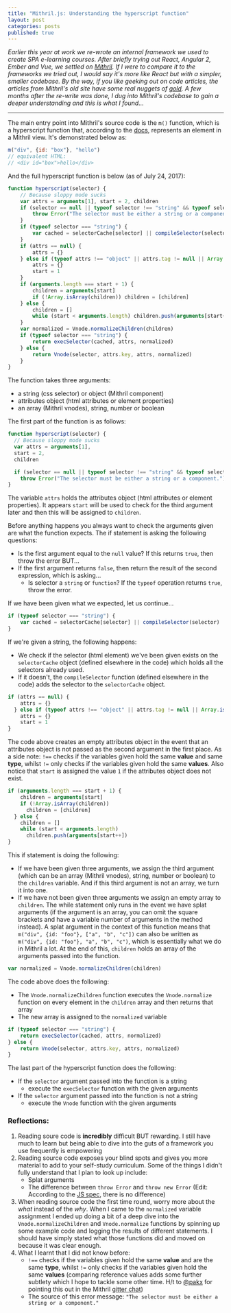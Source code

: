 ```yaml
---
title: "Mithril.js: Understanding the hyperscript function"
layout: post
categories: posts
published: true
---
```


*Earlier this year at work we re-wrote an internal framework we used to create SPA e-learning courses. After briefly trying out React, Angular 2, Ember and Vue, we settled on [Mithril](https://mithril.js.org). If I were to compare it to the frameworks we tried out, I would say it's more like React but with a simpler, smaller codebase. By the way, if you like geeking out on code articles, the articles from Mithril's old site have some real nuggets of [gold](http://lhorie.github.io/mithril-blog/). A few months after the re-write was done, I dug into Mithril's codebase to gain a deeper understanding and this is what I found...*

---

The main entry point into Mithril's source code is the `m()` function, which is a hyperscript function that, according to the [docs](https://mithril.js.org/hyperscript.html), represents an element in a Mithril view. It's demonstrated below as:
```javascript
m("div", {id: "box"}, "hello")
// equivalent HTML:
// <div id="box">hello</div>
```

And the full hyperscript function is below (as of July 24, 2017):
```javascript
function hyperscript(selector) {
	// Because sloppy mode sucks
	var attrs = arguments[1], start = 2, children
	if (selector == null || typeof selector !== "string" && typeof selector !== "function" && typeof selector.view !== "function") {
		throw Error("The selector must be either a string or a component.");
	}
	if (typeof selector === "string") {
		var cached = selectorCache[selector] || compileSelector(selector)
	}
	if (attrs == null) {
		attrs = {}
	} else if (typeof attrs !== "object" || attrs.tag != null || Array.isArray(attrs)) {
		attrs = {}
		start = 1
	}
	if (arguments.length === start + 1) {
		children = arguments[start]
		if (!Array.isArray(children)) children = [children]
	} else {
		children = []
		while (start < arguments.length) children.push(arguments[start++])
	}
	var normalized = Vnode.normalizeChildren(children)
	if (typeof selector === "string") {
		return execSelector(cached, attrs, normalized)
	} else {
		return Vnode(selector, attrs.key, attrs, normalized)
	}
}
```

The function takes three arguments: 
- a string (css selector) or object (Mithril component) 
- attributes object (html attributes or element properties)
- an array (Mithril vnodes), string, number or boolean

The first part of the function is as follows:
```javascript
function hyperscript(selector) {
  // Because sloppy mode sucks
  var attrs = arguments[1], 
  start = 2, 
  children

  if (selector == null || typeof selector !== "string" && typeof selector !== "function" && typeof selector.view !== "function") {
    throw Error("The selector must be either a string or a component.");
}
```
The variable `attrs` holds the attributes object (html attributes or element properties). It appears `start` will be used to check for the third argument later and then this will be assigned to `children`.

Before anything happens you always want to check the arguments given are what the function expects. The if statement is asking the following questions:
- Is the first argument equal to the `null` value? If this returns `true`, then throw the error BUT...
- If the first argument returns `false`, then return the result of the second expression, which is asking...
	- Is selector a `string` or `function`? If the `typeof` operation returns `true`, throw the error.

If we have been given what we expected, let us continue...
```javascript
if (typeof selector === "string") {
    var cached = selectorCache[selector] || compileSelector(selector)
}
```
If we're given a string, the following happens:
- We check if the selector (html element) we've been given exists on the `selectorCache` object (defined elsewhere in the code) which holds all the selectors already used. 
- If it doesn't, the `compileSelector` function (defined elsewhere in the code) adds the selector to the `selectorCache` object.

```javascript
if (attrs == null) {
    attrs = {}
  } else if (typeof attrs !== "object" || attrs.tag != null || Array.isArray(attrs)) {
    attrs = {}
    start = 1
}
```
The code above creates an empty attributes object in the event that an attributes object is not passed as the second argument in the first place. As a side note: `!==` checks if the variables given hold the same **value** and same **type**, whilst `!=` only checks if the variables given hold the same **values**. Also notice that `start` is assigned the value `1` if the attributes object does not exist.

```javascript
if (arguments.length === start + 1) {
    children = arguments[start]
    if (!Array.isArray(children)) 
      children = [children]
  } else {
    children = []
    while (start < arguments.length) 
      children.push(arguments[start++])
}
```
This if statement is doing the following:
- If we have been given three arguments, we assign the third argument (which can be an array (Mithril vnodes), string, number or boolean) to the `children` variable. And if this third argument is not an array, we turn it into one.
- If we have not been given three arguments we assign an empty array to `children`. The while statement only runs in the event we have splat arguments (if the argument is an array, you can omit the square brackets and have a variable number of arguments in the method instead). A splat argument in the context of this function means that `m("div", {id: "foo"}, ["a", "b", "c"])` can also be written as `m("div", {id: "foo"}, "a", "b", "c")`, which is essentially what we do in Mithril a lot. At the end of this, `children` holds an array of the arguments passed into the function.

```javascript
var normalized = Vnode.normalizeChildren(children)
```
The code above does the following:
- The `Vnode.normalizeChildren` function executes the `Vnode.normalize` function on every element in the `children` array and then returns that array
- The new array is assigned to the `normalized` variable

```javascript
if (typeof selector === "string") {
	return execSelector(cached, attrs, normalized)
} else {
	return Vnode(selector, attrs.key, attrs, normalized)
}
```
The last part of the hyperscript function does the following:
- If the `selector` argument passed into the function is a string
	- execute the `execSelector` function with the given arguments 
- If the `selector` argument passed into the function is not a string
	- execute the `Vnode` function with the given arguments

### Reflections:
1. Reading soure code is **incredibly** difficult BUT rewarding. I still have much to learn but being able to dive into the guts of a framework you use frequently is empowering
2. Reading source code exposes your blind spots and gives you more material to add to your self-study curriculum. Some of the things I didn't fully understand that I plan to look up include:
	- Splat arguments
	- The difference between `throw Error` and `throw new Error` (Edit: According to the [JS spec](http://www.ecma-international.org/ecma-262/7.0/#sec-error-constructor), there is no difference) 
3. When reading source code the first time round, worry more about the *what* instead of the *why*. When I came to the `normalized` variable assignment I ended up doing a bit of a deep dive into the `Vnode.normalizeChildren` and `Vnode.normalize` functions by spinning up some example code and logging the results of different statements. I should have simply stated what those functions did and moved on because it was clear enough.
4. What I learnt that I did not know before: 
	- `!==` checks if the variables given hold the same **value** and are the same **type**, whilst `!=` only checks if the variables given hold the same **values** (comparing reference values adds some further subtlety which I hope to tackle some other time. H/t to [@pakx](https://github.com/pakx) for pointing this out in the Mithril [gitter chat](https://gitter.im/mithriljs/mithril.js)) 
	- The source of this error message: `"The selector must be either a string or a component."`